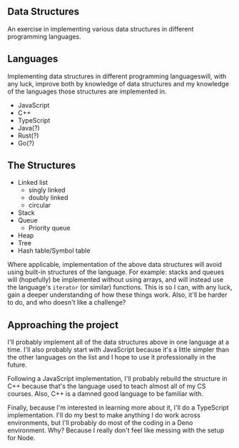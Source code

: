 ## Data Structures
An exercise in implementing various data structures in different programming languages.

## Languages
Implementing data structures in different programming languageswill, with any luck, improve both by knowledge of data structures and my knowledge of the languages those structures are implemented in.

- JavaScript
- C++
- TypeScript
- Java(?)
- Rust(?)
- Go(?)

## The Structures
- Linked list
  - singly linked
  - doubly linked
  - circular
- Stack
- Queue
  - Priority queue
- Heap
- Tree
- Hash table/Symbol table

Where applicable, implementation of the above data structures will avoid using built-in structures of the language. For example: stacks and queues will (hopefully) be implemented without using arrays, and will instead use the language's `iterator` (or similar) functions. This is so I can, with any luck, gain a deeper understanding of how these things work. Also, it'll be harder to do, and who doesn't like a challenge?

## Approaching the project

I'll probably implement all of the data structures above in one language at a time. I'll also probably start with JavaScript because it's a little simpler than the other languages on the list and I hope to use it professionally in the future.

Following a JavaScript implementation, I'll probably rebuild the structure in C++ because that's the language used to teach almost all of my CS courses. Also, C++ is a damned good language to be familiar with.

Finally, because I'm interested in learning more about it, I'll do a TypeScript implementation. I'll do my best to make anything I do work across environments, but I'll probably do most of the coding in a Deno environment. Why? Because I really don't feel like messing with the setup for Node.